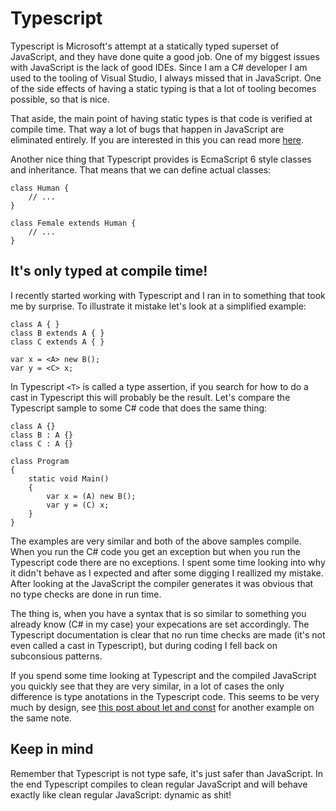 # Typescript
 
Typescript is Microsoft's attempt at a statically typed superset of JavaScript, and they have done quite a good job. One of my biggest issues with JavaScript is the lack of good IDEs. Since I am a C# developer I am used to the tooling of Visual Studio, I always missed that in JavaScript. One of the side effects of having a static typing is that a lot of tooling becomes possible, so that is nice.

That aside, the main point of having static types is that code is verified at compile time. That way a lot of bugs that happen in JavaScript are eliminated entirely. If you are interested in this you can read more [here](http://www.typescriptlang.org/Handbook). 

Another nice thing that Typescript provides is EcmaScript 6 style classes and inheritance. That means that we can define actual classes:

    class Human {
        // ...
    }
    
    class Female extends Human {
        // ...
    }


## It's only typed at compile time!

I recently started working with Typescript and I ran in to something that took me by surprise. To illustrate it mistake let's look at a simplified example:

    class A { }
    class B extends A { }
    class C extends A { }
    
    var x = <A> new B();
    var y = <C> x; 

In Typescript `<T>` is called a type assertion, if you search for how to do a cast in Typescript this will probably be the result. Let's compare the Typescript sample to some C# code that does the same thing:

    class A {}
    class B : A {}
    class C : A {}

    class Program
    {
        static void Main()
        {
            var x = (A) new B();
            var y = (C) x;
        }
    }

The examples are very similar and both of the above samples compile. When you run the C# code you get an exception but when you  run the Typescript code there are no exceptions. I spent some time looking into why it didn't behave as I expected and after some digging I reallized my mistake. After looking at the JavaScript the compiler generates it was obvious that no type checks are done in run time. 

The thing is, when you have a syntax that is so similar to something you already know (C# in my case) your expecations are set accordingly. The Typescript documentation is clear that no run time checks are made (it's not even called a cast in Typescript), but during coding I fell back on subconsious patterns.

If you spend some time looking at Typescript and the compiled JavaScript you quickly see that they are very similar, in a lot of cases the only difference is type anotations in the Typescript code. This seems to be very much by design, see [this post about let and const](https://typescript.codeplex.com/discussions/397633) for another example on the same note.

## Keep in mind

Remember that Typescript is not type safe, it's just safer than JavaScript. In the end Typescript compiles to clean regular JavaScript and will behave exactly like clean regular JavaScript: dynamic as shit!








